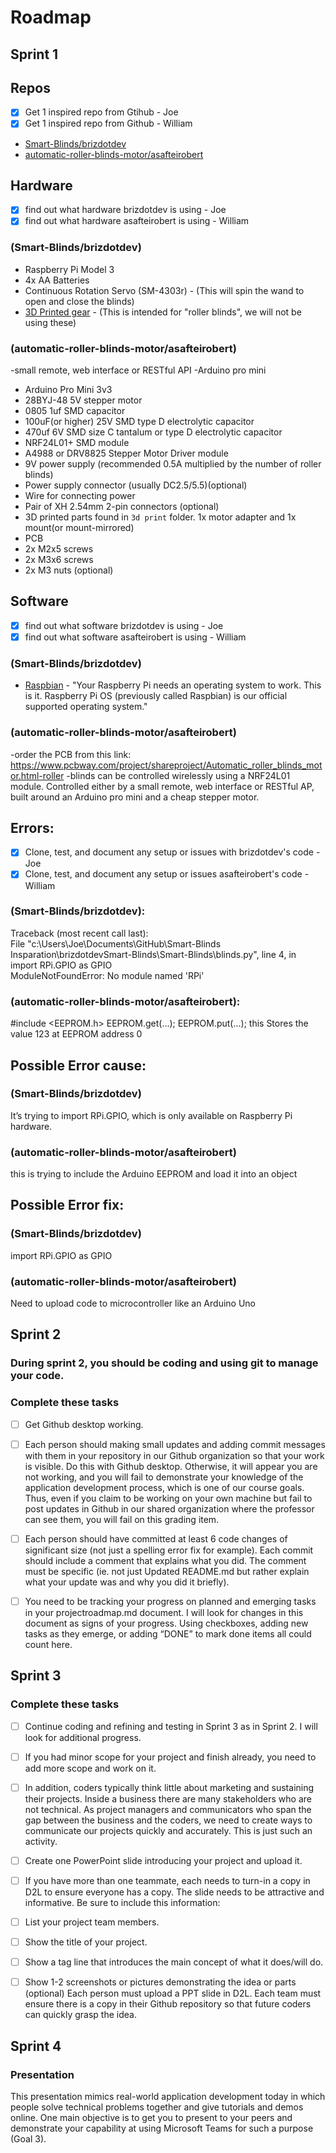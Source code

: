 # Roadmap

## Sprint 1

## Repos
- [x] Get 1 inspired repo from Gtihub - Joe  
- [x] Get 1 inspired repo from Github - William

- [Smart-Blinds/brizdotdev](https://github.com/brizdotdev/Smart-Blinds)  
- [automatic-roller-blinds-motor/asafteirobert](https://github.com/asafteirobert/automatic-roller-blinds-motor)

## Hardware
- [x] find out what hardware brizdotdev is using - Joe
- [x] find out what hardware asafteirobert is using - William  
### (Smart-Blinds/brizdotdev)
- Raspberry Pi Model 3
- 4x AA Batteries
- Continuous Rotation Servo (SM-4303r) - (This will spin the wand to open and close the blinds)
- [3D Printed gear](http://www.thingiverse.com/thing:867) - (This is intended for "roller blinds", we will not be using these)

### (automatic-roller-blinds-motor/asafteirobert)
-small remote, web interface or RESTful API
-Arduino pro mini 
- Arduino Pro Mini 3v3
- 28BYJ-48 5V stepper motor
- 0805 1uf SMD capacitor
- 100uF(or higher) 25V SMD type D electrolytic capacitor
- 470uf 6V SMD size C tantalum or type D electrolytic capacitor
- NRF24L01+	SMD module
- A4988 or DRV8825 Stepper Motor Driver module
- 9V power supply (recommended 0.5A multiplied by the number of roller blinds)
- Power supply connector (usually DC2.5/5.5)(optional)
- Wire for connecting power
- Pair of XH 2.54mm 2-pin connectors (optional)
- 3D printed parts found in `3d print` folder. 1x motor adapter and 1x mount(or mount-mirrored)
- PCB
- 2x M2x5 screws
- 2x M3x6 screws
- 2x M3 nuts (optional)
## Software  
- [x] find out what software brizdotdev is using - Joe
- [x] find out what software asafteirobert is using - William

### (Smart-Blinds/brizdotdev)
- [Raspbian](https://www.raspberrypi.org/downloads/raspbian/) - "Your Raspberry Pi needs an operating system to work. This is it. Raspberry Pi OS (previously called Raspbian) is our official supported operating system."


### (automatic-roller-blinds-motor/asafteirobert)
-order the PCB from this link: https://www.pcbway.com/project/shareproject/Automatic_roller_blinds_motor.html-roller -blinds can be controlled wirelessly using a NRF24L01 module. Controlled either by a small remote, web interface or RESTful AP, built around an Arduino pro mini and a cheap stepper motor.

## Errors: 
- [x] Clone, test, and document any setup or issues with brizdotdev's code - Joe
- [x] Clone, test, and document any setup or issues asafteirobert's code - William

### (Smart-Blinds/brizdotdev):  
Traceback (most recent call last):  
  File "c:\Users\Joe\Documents\GitHub\Smart-Blinds Insparation\brizdotdevSmart-Blinds\Smart-Blinds\blinds.py", line 4, in <module>  
    import RPi.GPIO as GPIO  
ModuleNotFoundError: No module named 'RPi'

### (automatic-roller-blinds-motor/asafteirobert):
#include <EEPROM.h>
 EEPROM.get(...);
 EEPROM.put(...);
 this Stores the value 123 at EEPROM address 0

## Possible Error cause:  
### (Smart-Blinds/brizdotdev) 
It’s trying to import RPi.GPIO, which is only available on Raspberry Pi hardware.

### (automatic-roller-blinds-motor/asafteirobert)
this is trying to include the Arduino EEPROM and load it into an object

## Possible Error fix:  
### (Smart-Blinds/brizdotdev)
import RPi.GPIO as GPIO

### (automatic-roller-blinds-motor/asafteirobert)
Need to upload code to microcontroller like an Arduino Uno


## Sprint 2

### During sprint 2, you should be coding and using git to manage your code. 
### Complete these tasks

- [ ] Get Github desktop working.
      
- [ ] Each person should making small updates and adding commit messages with them in your repository in our Github organization so that your work is visible. Do this with Github desktop. Otherwise, it will appear you are not working, and you will fail to demonstrate your knowledge of the application development process, which is one of our course goals. Thus, even if you claim to be working on your own machine but fail to post updates in Github in our shared organization where the professor can see them, you will fail on this grading item.
      
- [ ] Each person should have committed at least 6 code changes of significant size (not just a spelling error fix for example). Each commit should include a comment that explains what you did. The comment must be specific (ie. not just Updated README.md but rather explain what your update was and why you did it briefly).
      
- [ ] You need to be tracking your progress on planned and emerging tasks in your projectroadmap.md document. I will look for changes in this document as signs of your progress. Using checkboxes, adding new tasks as they emerge, or adding “DONE” to mark done items all could count here.

## Sprint 3

### Complete these tasks
      
- [ ] Continue coding and refining and testing in Sprint 3 as in Sprint 2. I will look for additional progress.
- [ ] If you had minor scope for your project and finish already, you need to add more scope and work on it.
- [ ] In addition, coders typically think little about marketing and sustaining their projects. Inside a business there are many stakeholders who are not technical. As project managers and communicators who span the gap between the business and the coders, we need to create ways to communicate our projects quickly and accurately. This is just such an activity. 

- [ ] Create one PowerPoint slide introducing your project and upload it.
- [ ] If you have more than one teammate, each needs to turn-in a copy in D2L to ensure everyone has a copy. The slide needs to be attractive and informative. Be sure to include this information:
- [ ] List your project team members.
- [ ] Show the title of your project.
- [ ] Show a tag line that introduces the main concept of what it does/will do.
- [ ] Show 1-2 screenshots or pictures demonstrating the idea or parts (optional) Each person must upload a PPT slide in D2L. Each team must ensure there is a copy in their Github repository so that future coders can quickly grasp the idea.

## Sprint 4

### Presentation

This presentation mimics real-world application development today in which people solve technical problems together and give tutorials and demos online. One main objective is to get you to present to your peers and demonstrate your capability at using Microsoft Teams for such a purpose (Goal 3).
